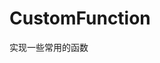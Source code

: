 <!--
 * @Descripttion: 
 * @version: 
 * @Author: Aipor
 * @Date: 2023-04-28 09:54:44
 * @LastEditors: Aipor
 * @LastEditTime: 2023-05-04 09:31:25
-->
# CustomFunction
实现一些常用的函数
